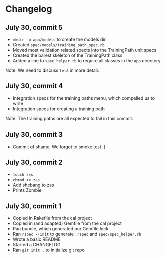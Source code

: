 # Changelog

## July 30, commit 5

  * `mkdir -p app/models` to create the models dir.
  * Created `spec/models/training_path_spec.rb`
  * Moved most validation related spects into the TrainingPath unit specs
  * Created the barest skeleton of the TrainingPath class
  * Added a line to `spec_helper.rb` to require all classes in the `app` directory

Note: We need to discuss `let`s in more detail.

## July 30, commit 4

  * Integration specs for the training paths menu, which compelled us to write
  * Integration specs for creating a training path

Note: The training paths are all expected to fail in this commit.

## July 30, commit 3

  * Commit of shame.  We forgot to smoke test :(

## July 30, commit 2

  * `touch zss`
  * `chmod +x zss`
  * Add shebang to zss
  * Prints Zombie

## July 30, commit 1

  * Copied in Rakefile from the cal project
  * Copied in (and adapted) Gemfile from the cal project
  * Ran bundle, which generated our Gemfile.lock
  * Ran `rspec --init` to generate `.rspec` and `spec/spec_helper.rb`
  * Wrote a basic README
  * Started a CHANGELOG
  * Ran `git init .` to initialize git repo
